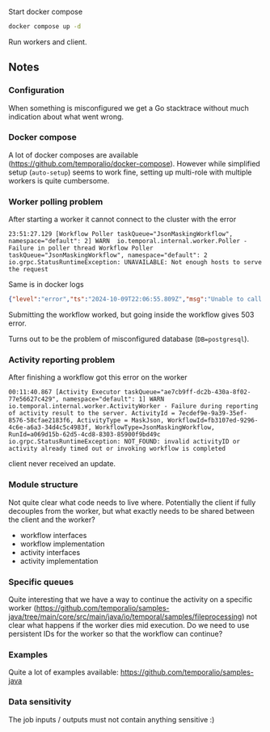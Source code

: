 Start docker compose

```bash
docker compose up -d
```

Run workers and client.

## Notes
### Configuration

When something is misconfigured we get a Go stacktrace without much indication about what went wrong.

### Docker compose

A lot of docker composes are available (https://github.com/temporalio/docker-compose). 
However while simplified setup (`auto-setup`) seems to work fine, setting up multi-role with multiple workers is quite cumbersome. 

### Worker polling problem

After starting a worker it cannot connect to the cluster with the error
```text
23:51:27.129 [Workflow Poller taskQueue="JsonMaskingWorkflow", namespace="default": 2] WARN  io.temporal.internal.worker.Poller - Failure in poller thread Workflow Poller taskQueue="JsonMaskingWorkflow", namespace="default": 2
io.grpc.StatusRuntimeException: UNAVAILABLE: Not enough hosts to serve the request
```

Same is in docker logs
```json
{"level":"error","ts":"2024-10-09T22:06:55.809Z","msg":"Unable to call matching.PollActivityTaskQueue.","service":"frontend","wf-task-queue-name":"/_sys/JsonMaskingWorkflow/2","timeout":"1m9.999500167s","error":"Not enough hosts to serve the request","logging-call-at":"/home/runner/work/docker-builds/docker-builds/temporal/service/frontend/workflow_handler.go:1094",...
```

Submitting the workflow worked, but going inside the workflow gives 503 error.

Turns out to be the problem of misconfigured database (`DB=postgresql`).

### Activity reporting problem

After finishing a workflow got this error on the worker
```text
00:11:40.867 [Activity Executor taskQueue="ae7cb9ff-dc2b-430a-8f02-77e56627c429", namespace="default": 1] WARN  io.temporal.internal.worker.ActivityWorker - Failure during reporting of activity result to the server. ActivityId = 7ecdef9e-9a39-35ef-8576-58cfae2183f6, ActivityType = MaskJson, WorkflowId=fb3107ed-9296-4c6e-a6a3-34d4c5c4983f, WorkflowType=JsonMaskingWorkflow, RunId=a069d15b-62d5-4cd8-8303-85900f9bd49c
io.grpc.StatusRuntimeException: NOT_FOUND: invalid activityID or activity already timed out or invoking workflow is completed
```

client never received an update.

### Module structure

Not quite clear what code needs to live where. Potentially the client if fully decouples from the worker, but what exactly needs to be shared between the client and the worker?
- workflow interfaces
- workflow implementation
- activity interfaces
- activity implementation

### Specific queues

Quite interesting that we have a way to continue the activity on a specific worker (https://github.com/temporalio/samples-java/tree/main/core/src/main/java/io/temporal/samples/fileprocessing)
not clear what happens if the worker dies mid execution. Do we need to use persistent IDs for the worker so that the workflow can continue?

### Examples

Quite a lot of examples available: https://github.com/temporalio/samples-java

### Data sensitivity

The job inputs / outputs must not contain anything sensitive :)


